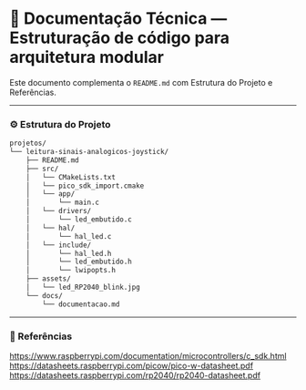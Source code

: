 # 📄 Documentação Técnica — Estruturação de código para arquitetura modular

Este documento complementa o `README.md` com Estrutura do Projeto e Referências.

---

### ⚙️ Estrutura do Projeto

```bash
projetos/
└── leitura-sinais-analogicos-joystick/
    ├── README.md
    ├── src/
    │   └── CMakeLists.txt
    │   └── pico_sdk_import.cmake
    │   └── app/
    │       └── main.c
    │   └── drivers/
    │       └── led_embutido.c
    │   └── hal/
    │       └── hal_led.c
    │   └── include/
    │       └── hal_led.h
    │       └── led_embutido.h
    │       └── lwipopts.h
    ├── assets/
    │   └── led_RP2040_blink.jpg
    └── docs/
        └── documentacao.md
```

---

### 🧩 Referências

https://www.raspberrypi.com/documentation/microcontrollers/c_sdk.html
https://datasheets.raspberrypi.com/picow/pico-w-datasheet.pdf
https://datasheets.raspberrypi.com/rp2040/rp2040-datasheet.pdf
